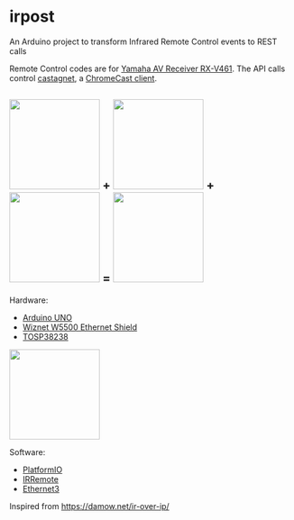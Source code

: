 # irpost
An Arduino project to transform Infrared Remote Control events to REST calls

Remote Control codes are for [Yamaha AV Receiver RX-V461](https://www.cnet.com/products/yamaha-rx-v461-series/specs/). The API calls control [castagnet](https://github.com/lbovet/castagnet), a [ChromeCast client](https://en.wikipedia.org/wiki/Chromecast).

<h2>
<img height="160" src="https://user-images.githubusercontent.com/692124/35281379-12ccc780-0053-11e8-9e2c-8e874854ef80.jpg"> + <img height="160" src="https://user-images.githubusercontent.com/692124/35281510-6361f6a2-0053-11e8-9144-8a7a87ee1207.jpg"> + <img height="160" src="https://user-images.githubusercontent.com/692124/35281403-1f41dcb2-0053-11e8-964a-c864b01dcd58.jpg"> = <img height="160" src="https://user-images.githubusercontent.com/692124/35281537-743108ba-0053-11e8-818c-ec013096e10a.jpg">
</h2>

Hardware:
- [Arduino UNO](https://store.arduino.cc/arduino-uno-rev3)
- [Wiznet W5500 Ethernet Shield](http://www.wiznet.io/product-item/w5500-ethernet-shield/)
- [TOSP38238](https://www.adafruit.com/product/157)

<img height="160" src="https://user-images.githubusercontent.com/692124/35284215-81e1d8b6-005a-11e8-9655-e2e369a65f4a.png">

Software:
- [PlatformIO](http://platformio.org/)
- [IRRemote](http://platformio.org/lib/show/4/IRremote)
- [Ethernet3](http://platformio.org/lib/show/1588/Ethernet3)

Inspired from https://damow.net/ir-over-ip/
